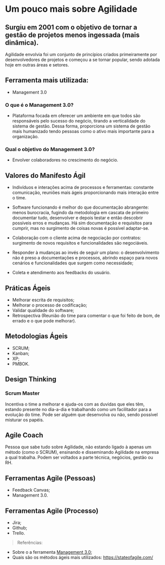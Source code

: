 # Um pouco mais sobre Agilidade
## Surgiu em 2001 com o objetivo de tornar a gestão de projetos menos ingessada (mais dinâmica).

Agilidade envolvia foi um conjunto de princípios criados primeiramente por desenvolvedores de projetos e começou a se tornar popular, sendo adotada hoje em outras áreas e setores.

## Ferramenta mais utilizada:
- Management 3.0

### O que é o Management 3.0?
- Plataforma focada em oferecer um ambiente em que todos são responsáveis pelo sucesso do negócio, tirando a verticalidade do sistema de gestão. Dessa forma, proporciona um sistema de gestão mais humanizado tendo pessoas como o ativo mais importante para a organização.

### Qual o objetivo do Management 3.0?
- Envolver colaboradores no crescimento do negócio.

## Valores do Manifesto Ágil

- Indivíduos e interações acima de processos e ferramentas: constante comunicação, reuniões mais ágeis proporcionando mais interação entre o time.

- Software funcionando é melhor do que documentação abrangente: menos burocracia, fugindo da metodologia em cascata de primeiro documentar tudo, desenvolver e depois testar e então descobrir possíveis erros e mudanças. Há sim documentação e requisitos para cumprir, mas no surgimento de coisas novas é possível adaptar-se.

- Colaboração com o cliente acima de negociação por contratos: surgimento de novos requisitos e funcionalidades são negociáveis.

- Responder à mudanças ao invés de seguir um plano: o desenvolvimento não é preso a documentações e processos, abrindo espaço para novos cenários e funcionalidades que surgem como necessidade; 

- Coleta e atendimento aos feedbacks do usuário.

## Práticas Ágeis

- Melhorar escrita de requisitos;
- Melhorar o processo de codificação;
- Validar qualidade do software;
- Retrospectiva (Reunião do time para comentar o que foi feito de bom, de errado e o que pode melhorar).

## Metodologias Ágeis

- SCRUM;
- Kanban;
- XP;
- PMBOK.

## Design Thinking

### Scrum Master

Incentiva o time a melhorar e ajuda-os com as duvidas que eles têm, estando presente no dia-a-dia e trabalhando como um facilitador para a evolução do time. Pode ser alguém que desenvolva ou não, sendo possível misturar os papéis.

## Agile Coach

Pessoa que sabe tudo sobre Agilidade, não estando ligado à apenas um método (como o SCRUM), ensinando e disseminando Agilidade na empresa a qual trabalha. Podem ser voltados a parte técnica, negócios, gestão ou RH.

## Ferramentas Agile (Pessoas)

- Feedback Canvas;
- Management 3.0.

## Ferramentas Agile (Processo)

- Jira;
- Github;
- Trello.

> Referências:
- Sobre o a ferramenta [Management 3.0](https://www.alura.com.br/artigos/o-que-e-management-3-0-e-por-que-aplica-lo-na-sua-empresa);
- Quais são os métodos ágeis mais utilizados: https://stateofagile.com/
